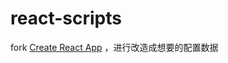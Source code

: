 # react-scripts

fork [Create React App](https://github.com/facebook/create-react-app) ，进行改造成想要的配置数据



